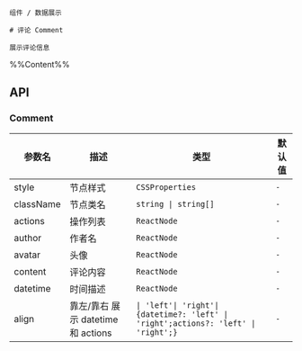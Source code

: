 `````
组件 / 数据展示

# 评论 Comment

展示评论信息
`````

%%Content%%

## API

### Comment

|参数名|描述|类型|默认值|
|---|---|---|---|
|style|节点样式|`CSSProperties`|`-`|
|className|节点类名|`string \| string[]`|`-`|
|actions|操作列表|`ReactNode`|`-`|
|author|作者名|`ReactNode`|`-`|
|avatar|头像|`ReactNode`|`-`|
|content|评论内容|`ReactNode`|`-`|
|datetime|时间描述|`ReactNode`|`-`|
|align|靠左/靠右 展示 datetime 和 actions|`\| 'left'\| 'right'\| {datetime?: 'left' \| 'right';actions?: 'left' \| 'right';}`|`-`|
